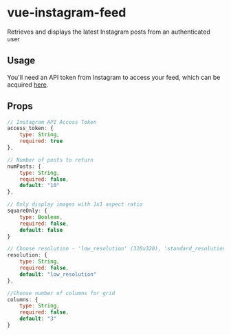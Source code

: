 # vue-instagram-feed

Retrieves and displays the latest Instagram posts from an authenticated user

## Usage

You'll need an API token from Instagram to access your feed, which can be acquired [here](https://www.instagram.com/developer/authentication/).

## Props

```javascript
// Instagram API Access Token
access_token: {
    type: String,
    required: true
},

// Number of posts to return
numPosts: {
    type: String,
    required: false,
    default: "10"
},

// Only display images with 1x1 aspect ratio
squareOnly: {
    type: Boolean,
    required: false,
    default: false
}

// Choose resolution - 'low_resolution' (320x320), 'standard_resolution' (640x640), 'thumbnail' (150x150)
resolution: {
    type: String,
    required: false,
    default: "low_resolution"
},

//Choose number of columns for grid
columns: {
    type: String,
    required: false,
    default: "3"
}
```
